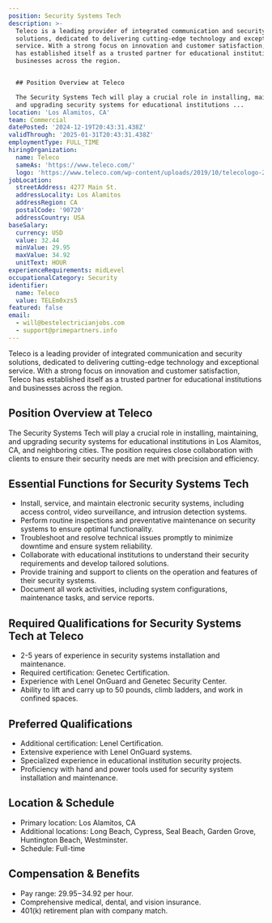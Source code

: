 ```yaml
---
position: Security Systems Tech
description: >-
  Teleco is a leading provider of integrated communication and security
  solutions, dedicated to delivering cutting-edge technology and exceptional
  service. With a strong focus on innovation and customer satisfaction, Teleco
  has established itself as a trusted partner for educational institutions and
  businesses across the region.


  ## Position Overview at Teleco

  The Security Systems Tech will play a crucial role in installing, maintaining,
  and upgrading security systems for educational institutions ...
location: 'Los Alamitos, CA'
team: Commercial
datePosted: '2024-12-19T20:43:31.438Z'
validThrough: '2025-01-31T20:43:31.438Z'
employmentType: FULL_TIME
hiringOrganization:
  name: Teleco
  sameAs: 'https://www.teleco.com/'
  logo: 'https://www.teleco.com/wp-content/uploads/2019/10/telecologo-2023.png'
jobLocation:
  streetAddress: 4277 Main St.
  addressLocality: Los Alamitos
  addressRegion: CA
  postalCode: '90720'
  addressCountry: USA
baseSalary:
  currency: USD
  value: 32.44
  minValue: 29.95
  maxValue: 34.92
  unitText: HOUR
experienceRequirements: midLevel
occupationalCategory: Security
identifier:
  name: Teleco
  value: TELEm0xzs5
featured: false
email:
  - will@bestelectricianjobs.com
  - support@primepartners.info
---
```




Teleco is a leading provider of integrated communication and security solutions, dedicated to delivering cutting-edge technology and exceptional service. With a strong focus on innovation and customer satisfaction, Teleco has established itself as a trusted partner for educational institutions and businesses across the region.

## Position Overview at Teleco
The Security Systems Tech will play a crucial role in installing, maintaining, and upgrading security systems for educational institutions in Los Alamitos, CA, and neighboring cities. The position requires close collaboration with clients to ensure their security needs are met with precision and efficiency.

## Essential Functions for Security Systems Tech
- Install, service, and maintain electronic security systems, including access control, video surveillance, and intrusion detection systems.
- Perform routine inspections and preventative maintenance on security systems to ensure optimal functionality.
- Troubleshoot and resolve technical issues promptly to minimize downtime and ensure system reliability.
- Collaborate with educational institutions to understand their security requirements and develop tailored solutions.
- Provide training and support to clients on the operation and features of their security systems.
- Document all work activities, including system configurations, maintenance tasks, and service reports.

## Required Qualifications for Security Systems Tech at Teleco
- 2-5 years of experience in security systems installation and maintenance.
- Required certification: Genetec Certification.
- Experience with Lenel OnGuard and Genetec Security Center.
- Ability to lift and carry up to 50 pounds, climb ladders, and work in confined spaces.

## Preferred Qualifications
- Additional certification: Lenel Certification.
- Extensive experience with Lenel OnGuard systems.
- Specialized experience in educational institution security projects.
- Proficiency with hand and power tools used for security system installation and maintenance.

## Location & Schedule
- Primary location: Los Alamitos, CA
- Additional locations: Long Beach, Cypress, Seal Beach, Garden Grove, Huntington Beach, Westminster.
- Schedule: Full-time

## Compensation & Benefits
- Pay range: $29.95-$34.92 per hour.
- Comprehensive medical, dental, and vision insurance.
- 401(k) retirement plan with company match.